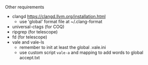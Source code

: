 Other requirements
- clangd https://clangd.llvm.org/installation.html
    - use 'global' format file at ~/.clang-format
- universal-ctags (for COQ)
- ripgrep (for telescope)
- fd (for telescope)
- vale and vale-ls
    - remember to init at least the global .vale.ini
    - use custom script `vale-a` and mapping to add words to global 
    accept.txt

